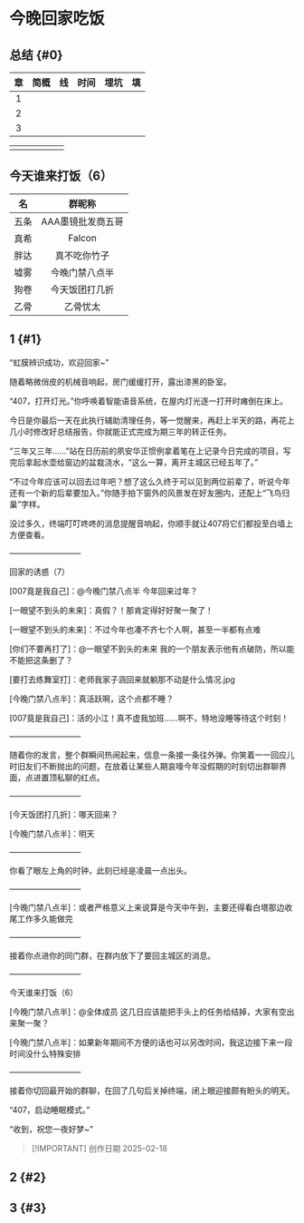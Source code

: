 # 今晚回家吃饭

## 总结 {#0}
|章|简概|线|时间|埋坑|填|
|:-:|:-:|:-:|:-:|:-:|:-:|
|1||||||
|2||||||
|3||||||

|||||||
|:-:|:-:|:-:|:-:|:-:|:-:|
|||||||

## 今天谁来打饭（6）
|名|群昵称|
|:-:|:-:|
|五条|AAA墨镜批发商五哥|
|真希|Falcon|
|胖达|真不吃你竹子|
|墟雾|今晚门禁八点半|
|狗卷|今天饭团打几折|
|乙骨|乙骨忧太|

## 1 {#1}
“虹膜辨识成功，欢迎回家~”

随着略微俏皮的机械音响起，房门缓缓打开，露出漆黑的卧室。

“407，打开灯光。”你呼唤着智能语音系统，在屋内灯光逐一打开时瘫倒在床上。

今日是你最后一天在此执行辅助清理任务，等一觉醒来，再赶上半天的路，再花上几小时修改好总结报告，你就能正式完成为期三年的转正任务。

“三年又三年……”站在日历前的夙安华正惯例拿着笔在上记录今日完成的项目，写完后拿起水壶给窗边的盆栽浇水，“这么一算，离开主城区已经五年了。”

“不过今年应该可以回去过年吧？想了这么久终于可以见到两位前辈了，听说今年还有一个新的后辈要加入。”你随手拍下窗外的风景发在好友圈内，还配上“飞鸟归巢”字样。

没过多久，终端叮叮咚咚的消息提醒音响起，你顺手就让407将它们都投至白墙上方便查看。

—————————

回家的诱惑（7）

[007竟是我自己]：@今晚门禁八点半 今年回来过年？

[一眼望不到头的未来]：真假？！那肯定得好好聚一聚了！

[一眼望不到头的未来]：不过今年也凑不齐七个人啊，甚至一半都有点难

[你们不要再打了]：@一眼望不到头的未来 我的一个朋友表示他有点破防，所以能不能把这条删了？

[要打去练舞室打]：老师我家子涵回来就躺那不动是什么情况.jpg

[今晚门禁八点半]：真活跃啊，这个点都不睡？

[007竟是我自己]：活的小江！真不虚我加班……啊不，特地没睡等待这个时刻！

—————————

随着你的发言，整个群瞬间热闹起来，信息一条接一条往外弹。你笑着一一回应儿时旧友们不断抛出的问题，在放着让某些人期哀嚎今年没假期的时刻切出群聊界面，点进置顶私聊的红点。

—————————

[今天饭团打几折]：哪天回来？

[今晚门禁八点半]：明天

—————————

你看了眼左上角的时钟，此刻已经是凌晨一点出头。

—————————

[今晚门禁八点半]：或者严格意义上来说算是今天中午到，主要还得看白塔那边收尾工作多久能做完

—————————

接着你点进你的同门群，在群内放下了要回主城区的消息。

—————————

今天谁来打饭（6）

[今晚门禁八点半]：@全体成员 这几日应该能把手头上的任务给结掉，大家有空出来聚一聚？

[今晚门禁八点半]：如果新年期间不方便的话也可以另改时间，我这边接下来一段时间没什么特殊安排

—————————

接着你切回最开始的群聊，在回了几句后关掉终端，闭上眼迎接颇有盼头的明天。

“407，启动睡眠模式。”

“收到，祝您一夜好梦~”

> [!IMPORTANT] 创作日期
> 2025-02-18

## 2 {#2}
## 3 {#3}